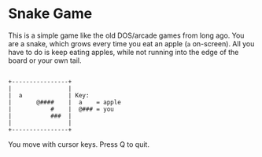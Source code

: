 # Snake Game

This is a simple game like the old DOS/arcade games
from long ago.  You are a snake, which grows every
time you eat an apple (`a` on-screen).  All you have
to do is keep eating apples, while not running into
the edge of the board or your own tail.

<pre><code>
+----------------+
|                |
|  a             | Key:
|       @####    |  a    = apple
|           #    |  @### = you
|           ###  |
|                |
+----------------+
</code></pre>

You move with cursor keys.  Press Q to quit.


